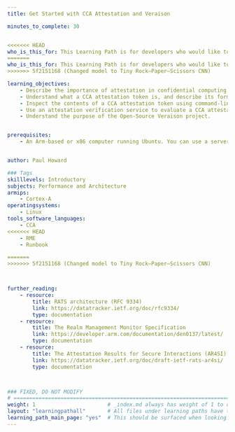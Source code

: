 ```yaml
---
title: Get Started with CCA Attestation and Veraison

minutes_to_complete: 30


<<<<<<< HEAD
who_is_this_for: This Learning Path is for developers who would like to learn about attestation in confidential computing, using Arm's Confidential Computing Architecture (CCA). 
=======
who_is_this_for: This Learning Path is for developers who would like to learn about attestation in confidential computing, using Arm’s Confidential Computing Architecture (CCA). 
>>>>>>> 5f2151168 (Changed model to Tiny Rock–Paper–Scissors CNN)

learning_objectives:
    - Describe the importance of attestation in confidential computing.
    - Understand what a CCA attestation token is, and describe its format.
    - Inspect the contents of a CCA attestation token using command-line tools.
    - Use an attestation verification service to evaluate a CCA attestation token.
    - Understand the purpose of the Open-Source Veraison project.


prerequisites:
    - An Arm-based or x86 computer running Ubuntu. You can use a server instance from a cloud service provider of your choice.


author: Paul Howard

### Tags
skilllevels: Introductory
subjects: Performance and Architecture
armips:
    - Cortex-A
operatingsystems:
    - Linux
tools_software_languages:
    - CCA
<<<<<<< HEAD
    - RME
    - Runbook

=======
>>>>>>> 5f2151168 (Changed model to Tiny Rock–Paper–Scissors CNN)



further_reading:
    - resource:
        title: RATS architecture (RFC 9334) 
        link: https://datatracker.ietf.org/doc/rfc9334/
        type: documentation
    - resource:
        title: The Realm Management Monitor Specification
        link: https://developer.arm.com/documentation/den0137/latest/
        type: documentation
    - resource:
        title: The Attestation Results for Secure Interactions (AR4SI) 
        link: https://datatracker.ietf.org/doc/draft-ietf-rats-ar4si/
        type: documentation



### FIXED, DO NOT MODIFY
# ================================================================================
weight: 1                       # _index.md always has weight of 1 to order correctly
layout: "learningpathall"       # All files under learning paths have this same wrapper
learning_path_main_page: "yes"  # This should be surfaced when looking for related content. Only set for _index.md of learning path content.
---
```

